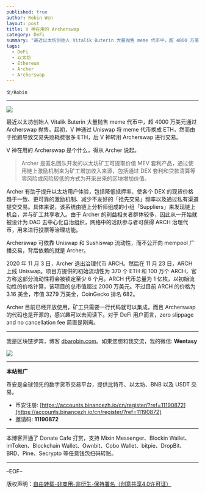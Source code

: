 ```yaml
---
published: true
author: Robin Wen
layout: post
title: V 神在用的 Archerswap
category: DeFi
summary: "最近以太坊创始人 Vitalik Buterin 大量抛售 meme 代币中，超 4000 万美元通过 Archerswap 抛售。起初，V 神通过 Uniswap 将 meme 代币换成 ETH，然而由于抢跑导致交易失败耗费很多 ETH，后 V 神转用 Archerswap 进行交易。Archer 目前已经开放使用，矿工只需要一行代码就可以集成，而且 Archerswap 的代码也是开源的，感兴趣可以去阅读下。对于 DeFi 用户而言，zero slippage and no cancellation fee 简直是刚需。"
tags:
  - DeFi
  - 以太坊
  - Ethereum
  - Archer
  - Archerswap
---
```


`文/Robin`

***

![](https://cdn.dbarobin.com/94722jt.png)

最近以太坊创始人 Vitalik Buterin 大量抛售 meme 代币中，超 4000 万美元通过 Archerswap 抛售。起初，V 神通过 Uniswap 将 meme 代币换成 ETH，然而由于抢跑导致交易失败耗费很多 ETH，后 V 神转用 Archerswap 进行交易。

V 神在用的 Archerswap 是个什么，得从 Archer 说起。

> Archer 是匿名团队开发的以太坊矿工可提取价值 MEV 套利产品，通过使用链上激励机制来为矿工增加收入来源，包括通过 DEX 套利和贷款清算等零风险或风险较低的方式为开采出来的区块增加价值。

Archer 有助于提升以太坊用户体验，包括降低抵押率、使各个 DEX 的现货价格趋于一致、更可靠的激励机制、减少不友好的「抢先交易」频率以及通过私有渠道提交交易。具体来说，该系统由链上分析师组成的小组「Suppliers」来发现链上机会，并与矿工共享收入。由于 Archer 的利益相关者群体较多，因此从一开始就被设计为 DAO 去中心化自治组织，网络中的活跃参与者可获得 ARCH 治理代币，用来进行投票等治理功能。

Archerswap 可依靠 Uniswap 和 Sushiswap 流动性，而不公开向 mempool 广播交易，背后依赖的就是 Archer。

2020 年 11 月 3 日，Archer 退出治理代币 ARCH。然后在 11 月 23 日，ARCH 上线 Uniswap。项目方提供的初始流动性为 370 个 ETH 和 100 万个 ARCH，官方称这部分流动性将会被锁定至少 6 个月。ARCH 代币总量为 1 亿枚，以初始流动性的价格计算，该项目的总市值超过 2000 万美元。不过目前 ARCH 的价格为 3.16 美金，市值 3279 万美金，CoinGecko 排名 682。

Archer 目前已经开放使用，矿工只需要一行代码就可以集成，而且 Archerswap 的代码也是开源的，感兴趣可以去阅读下。对于 DeFi 用户而言，zero slippage and no cancellation fee 简直是刚需。

***

我是区块链罗宾，博客 [dbarobin.com](https://dbarobin.com/)。如果您想和我交流，我的微信: **Wentasy**

![](https://cdn.dbarobin.com/v4yywe2.png)

***

**本站推广**

币安是全球领先的数字货币交易平台，提供比特币、以太坊、BNB 以及 USDT 交易。

* 币安注册: [https://accounts.binancezh.io/cn/register/?ref=11190872](https://accounts.binancezh.io/cn/register/?ref=11190872)
* 邀请码: **11190872**

***

本博客开通了 Donate Cafe 打赏，支持 Mixin Messenger、Blockin Wallet、imToken、Blockchain Wallet、Ownbit、Cobo Wallet、bitpie、DropBit、BRD、Pine、Secrypto 等任意钱包扫码转账。

<center>
    <div class="--donate-button"
         data-button-id="f8b9df0d-af9a-460d-8258-d3f435445075"
    ></div>
</center>

***

–EOF–

版权声明：[自由转载-非商用-非衍生-保持署名（创意共享4.0许可证）](http://creativecommons.org/licenses/by-nc-nd/4.0/deed.zh)